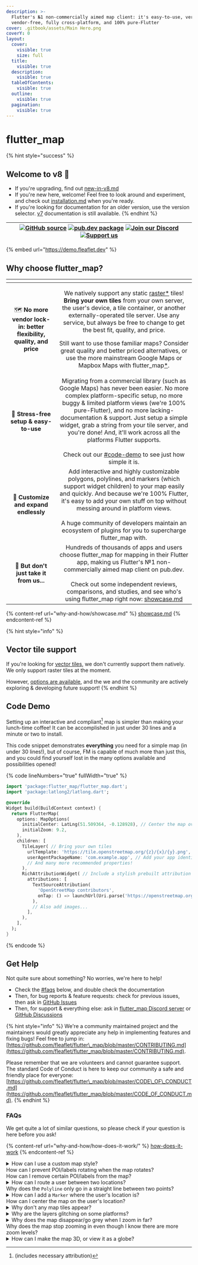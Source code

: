 ```yaml
---
description: >-
  Flutter's №1 non-commercially aimed map client: it's easy-to-use, versatile,
  vendor-free, fully cross-platform, and 100% pure-Flutter
cover: .gitbook/assets/Main Hero.png
coverY: 0
layout:
  cover:
    visible: true
    size: full
  title:
    visible: true
  description:
    visible: true
  tableOfContents:
    visible: true
  outline:
    visible: true
  pagination:
    visible: true
---
```


# flutter\_map

{% hint style="success" %}
## Welcome to v8 🎉

* If you're upgrading, find out [new-in-v8.md](getting-started/new-in-v8.md "mention")
* If you're new here, welcome! Feel free to look around and experiment, and check out [installation.md](getting-started/installation.md "mention") when you're ready.
* If you're looking for documentation for an older version, use the version selector.  [v7](https://app.gitbook.com/o/1aKKbSpe255wyVNDoFYc/s/O2hE9FJb0PVZ0w3qEsM8/ "mention") documentation is still available.
{% endhint %}

| [![GitHub source](https://gist.github.com/cxmeel/0dbc95191f239b631c3874f4ccf114e2/raw/github.svg)](https://github.com/fleaflet/flutter_map) [![pub.dev package](https://gist.github.com/cxmeel/0dbc95191f239b631c3874f4ccf114e2/raw/download.svg)](https://pub.dev/packages/flutter_map)    [![Join our Discord](https://gist.github.com/cxmeel/0dbc95191f239b631c3874f4ccf114e2/raw/discord.svg)](https://discord.gg/BwpEsjqMAH) [![Support us](https://gist.github.com/cxmeel/0dbc95191f239b631c3874f4ccf114e2/raw/github_sponsor.svg)](https://github.com/sponsors/fleaflet) |
| :-----------------------------------------------------------------------------------------------------------------------------------------------------------------------------------------------------------------------------------------------------------------------------------------------------------------------------------------------------------------------------------------------------------------------------------------------------------------------------------------------------------------------------------------------------------------------------: |

{% embed url="https://demo.fleaflet.dev" %}

## Why choose flutter\_map?

<table data-card-size="large" data-view="cards" data-full-width="false"><thead><tr><th align="center"></th><th align="center"></th></tr></thead><tbody><tr><td align="center">🗺️ <strong>No more vendor lock-in: better flexibility, quality, and price</strong></td><td align="center"><p>We natively support any static <a data-footnote-ref href="#user-content-fn-1">raster*</a> tiles! <strong>Bring your own tiles</strong> from your own server, the user's device, a tile container, or another externally-operated tile server. Use any service, but always be free to change to get the best fit, quality, and price.<br></p><p>Still want to use those familiar maps? Consider great quality and better priced alternatives, or use the more mainstream Google Maps or Mapbox Maps with flutter_map<a data-footnote-ref href="#user-content-fn-2">*</a>.</p></td></tr><tr><td align="center">🚀 <strong>Stress-free setup &#x26; easy-to-use</strong></td><td align="center">Migrating from a commercial library (such as Google Maps) has never been easier. No more complex platform-specific setup, no more buggy &#x26; limited platform views (we're 100% pure-Flutter), and no more lacking-documentation &#x26; support. Just setup a simple widget, grab a string from your tile server, and you're done! And, it'll work across all the platforms Flutter supports.<br><br>Check out our <a data-mention href="./#code-demo">#code-demo</a> to see just how simple it is.</td></tr><tr><td align="center">🧩 <strong>Customize and expand endlessly</strong></td><td align="center">Add interactive and highly customizable polygons, polylines, and markers (which support widget children) to your map easily and quickly. And because we're 100% Flutter, it's easy to add your own stuff on top without messing around in platform views.<br><br>A huge community of developers maintain an ecosystem of plugins for you to supercharge flutter_map with.</td></tr><tr><td align="center">👋 <strong>But don't just take it from us...</strong></td><td align="center">Hundreds of thousands of apps and users choose flutter_map for mapping in their Flutter app, making us Flutter's №1 non-commercially aimed map client on pub.dev.<br><br>Check out some independent reviews, comparisons, and studies, and see who's using flutter_map right now: <a data-mention href="why-and-how/showcase.md">showcase.md</a></td></tr></tbody></table>

{% content-ref url="why-and-how/showcase.md" %}
[showcase.md](why-and-how/showcase.md)
{% endcontent-ref %}

{% hint style="info" %}
## Vector tile support

If you're looking for [vector tiles](why-and-how/how-does-it-work/raster-vs-vector-tiles.md), we don't currently support them natively. We only support raster tiles at the moment.

However, [options are available](why-and-how/how-does-it-work/raster-vs-vector-tiles.md#using-vector-tiles), and the we and the community are actively exploring & developing future support!
{% endhint %}

## Code Demo

Setting up an interactive and compliant[^3] map is simpler than making your lunch-time coffee! It can be accomplished in just under 30 lines and a minute or two to install.

This code snippet demonstrates **everything** you need for a simple map (in under 30 lines!), but of course, FM is capable of much more than just this, and you could find yourself lost in the many options available and possibilities opened!

{% code lineNumbers="true" fullWidth="true" %}
```dart
import 'package:flutter_map/flutter_map.dart';
import 'package:latlong2/latlong.dart';

@override
Widget build(BuildContext context) {
  return FlutterMap(
    options: MapOptions(
      initialCenter: LatLng(51.509364, -0.128928), // Center the map over London
      initialZoom: 9.2,
    ),
    children: [
      TileLayer( // Bring your own tiles
        urlTemplate: 'https://tile.openstreetmap.org/{z}/{x}/{y}.png', // For demonstration only
        userAgentPackageName: 'com.example.app', // Add your app identifier
        // And many more recommended properties!
      ),
      RichAttributionWidget( // Include a stylish prebuilt attribution widget that meets all requirments
        attributions: [
          TextSourceAttribution(
            'OpenStreetMap contributors',
            onTap: () => launchUrl(Uri.parse('https://openstreetmap.org/copyright')), // (external)
          ),
          // Also add images...
        ],
      ),
    ],
  );
}
```
{% endcode %}

## Get Help

Not quite sure about something? No worries, we're here to help!

* Check the [#faqs](./#faqs "mention") below, and double check the documentation
* Then, for bug reports & feature requests: check for previous issues, then ask in [GitHub Issues](https://github.com/fleaflet/flutter_map/issues)
* Then, for support & everything else: ask in [flutter\_map Discord server](https://discord.gg/BwpEsjqMAH) or [GitHub Discussions](https://github.com/fleaflet/flutter_map/discussions)

{% hint style="info" %}
We're a community maintained project and the maintainers would greatly appreciate any help in implementing features and fixing bugs! Feel free to jump in: [https://github.com/fleaflet/flutter\_map/blob/master/CONTRIBUTING.md](https://github.com/fleaflet/flutter_map/blob/master/CONTRIBUTING.md).

Please remember that we are volunteers and cannot guarantee support. The standard Code of Conduct is here to keep our community a safe and friendly place for everyone: [https://github.com/fleaflet/flutter\_map/blob/master/CODE\_OF\_CONDUCT.md](https://github.com/fleaflet/flutter_map/blob/master/CODE_OF_CONDUCT.md).
{% endhint %}

### FAQs

We get quite a lot of similar questions, so please check if your question is here before you ask!

{% content-ref url="why-and-how/how-does-it-work/" %}
[how-does-it-work](why-and-how/how-does-it-work/)
{% endcontent-ref %}

<details>

<summary>How can I use a custom map style?<br>How can I prevent POI/labels rotating when the map rotates?<br>How can I remove certain POI/labels from the map?</summary>

Unfortunately, this library cannot change the tiles you give it: it has no control over the tiles displayed in the `TileLayer`. This is a limitation of the technology, not this library.

This is because raster tiles are just images generated by a 3rd party tile server (dictated by your URL template), and therefore cannot be changed by the library that displays the tiles. Filters can be applied to the entire tile image, such as an emulated dark mode.

However, tilesets can be styled. This is the most effective way of using custom styles. These methods may help you with this:&#x20;

* You may wish to use a commercial service like Mapbox Studio, which allows you to style multiple tilesets. See [using-mapbox.md](tile-servers/using-mapbox.md "mention").
* Alternatively, you can experiment with vector tiles. These are not pre-rendered, and so allow any style you desire to be applied on the fly. See [#vector-tiles](why-and-how/how-does-it-work/raster-vs-vector-tiles.md#vector-tiles "mention").
* Your last option is to serve tiles yourself. See [other-options.md](tile-servers/other-options.md "mention").

</details>

<details>

<summary>How can I route a user between two locations?<br>Why does the <code>Polyline</code> only go in a straight line between two points?</summary>

See [#routing-navigation](layers/polyline-layer.md#routing-navigation "mention").

</details>

<details>

<summary>How can I add a <code>Marker</code> where the user's location is?<br>How can I center the map on the user's location?</summary>

This is beyond the scope of flutter\_map. However, you can use the [community maintained plugin 'flutter\_map\_location\_marker'](https://github.com/tlserver/flutter_map_location_marker) to do this.

Alternatively, use the 'location' and 'compass' packages to generate a stream of the user's location and heading, and feed that to a `Marker` using a `StreamBuilder`.

</details>

<details>

<summary>Why don't any map tiles appear?</summary>

Check the debugging steps in [#platform-configuration](getting-started/installation.md#platform-configuration "mention").

</details>

<details>

<summary>Why are the layers glitching on some platforms?</summary>

Check the debugging steps in [#platform-configuration](getting-started/installation.md#platform-configuration "mention").

</details>

<details>

<summary>Why does the map disappear/go grey when I zoom in far?<br>Why does the map stop zooming in even though I know there are more zoom levels?</summary>

If tiles are disappearing when you zoom in, the default grey background of the `FlutterMap` widget will shine through. This usually means that the tile server doesn't support these higher zoom levels.

If you know that there are more tiles available further zoomed in, but flutter\_map isn't showing them and scaling a particular zoom level instead, it's likely because the `TileLayer.maxNativeZoom` property is set too low (it defaults to 19).

To set/change the zoom level at which FM starts scaling tiles, change the `TileLayer.maxNativeZoom` property. To set/change the max zoom level that can actually be zoomed to (hard limit), use `MapOptions.maxZoom`.

</details>

<details>

<summary>How can I make the map 3D, or view it as a globe?</summary>

Unfortunately, this isn't supported, partially due to lack of time on the maintainer's part to implement this feature, partially due to technical limitations. PRs are welcome!

</details>

[^1]: See below for information about vector tile support.

[^2]: It may cost more to use services which provide their own SDKs through flutter\_map, but there's a reason they do that ;)

[^3]: (includes necessary attribution)
